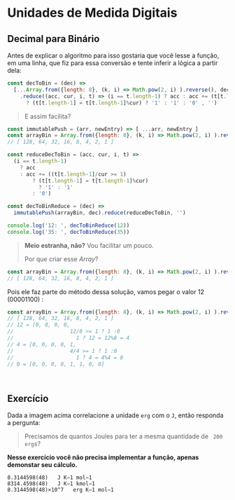 # Unidades de Medida Digitais


## Decimal para Binário


Antes de explicar o algoritmo para isso gostaria que você lesse a função, em uma linha, que fiz para essa conversão e tente inferir a lógica a partir dela:


```js
const decToBin = (dec) => 
  [...Array.from({length: 8}, (k, i) => Math.pow(2, i) ).reverse(), dec]
    .reduce((acc, cur, i, t) => (i == t.length-1) ? acc : acc += (t[t.length-1]/cur >= 1) 
      ? (t[t.length-1] = t[t.length-1]%cur) ? '1' : '1' : '0' , '')
```

> E assim facilita?

```js
const immutablePush = (arr, newEntry) => [ ...arr, newEntry ] 
const arrayBin = Array.from({length: 8}, (k, i) => Math.pow(2, i) ).reverse()
// [ 128, 64, 32, 16, 8, 4, 2, 1 ]

const reduceDecToBin = (acc, cur, i, t) => 
  (i == t.length-1) 
    ? acc
    : acc += ((t[t.length-1]/cur >= 1)
        ? (t[t.length-1] = t[t.length-1]%cur)
          ? '1' : '1'
        : '0')

const decToBinReduce = (dec) => 
  immutablePush(arrayBin, dec).reduce(reduceDecToBin, '')

console.log('12: ', decToBinReduce(12))
console.log('35: ', decToBinReduce(35))
```

> **Meio estranha, não?** Vou facilitar um pouco.
> 
> Por que criar esse *Array*?

```js
const arrayBin = Array.from({length: 8}, (k, i) => Math.pow(2, i) ).reverse()
// [ 128, 64, 32, 16, 8, 4, 2, 1 ]
```

Pois ele faz parte do método dessa solução, vamos pegar o valor 12 (00001100) :

```js
const arrayBin = Array.from({length: 8}, (k, i) => Math.pow(2, i) ).reverse()
// [ 128, 64, 32, 16, 8, 4, 2, 1 ]
// 12 = [0, 0, 0, 0, 
//                  12/8 >= 1 ? 1 :0 
//                    1 ? 12 = 12%8 = 4
// 4 = [0, 0, 0, 0, 1, 
//                  4/4 >= 1 ? 1 :0 
//                    1 ? 4 = 4%4 = 0
// 0 = [0, 0, 0, 0, 1, 1, 0, 0]

        
```


## Exercício

Dada a imagem acima correlacione a unidade `erg` com o `J`, então responda a pergunta:

> Precisamos de quantos Joules para ter a mesma quantidade de ` 200 erg`s?

**Nesse exercício você não precisa implementar a função, apenas demonstar seu cálculo.**

```
8.3144598(48)   J K−1 mol−1
8314.4598(48)   J K−1 kmol−1
8.3144598(48)×10^7   erg K−1 mol−1
```
